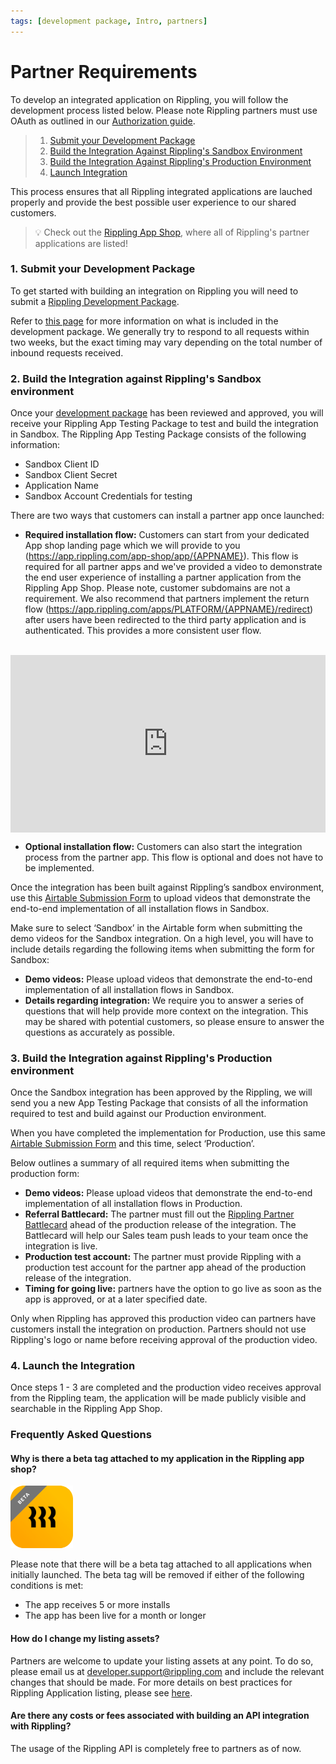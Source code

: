 ```yaml
---
tags: [development package, Intro, partners]
---
```


# Partner Requirements


To develop an integrated application on Rippling, you will follow the development process listed below. Please note Rippling partners must use OAuth as outlined in our [Authorization guide](https://developer.rippling.com/docs/rippling-api/docs/Getting-Started/f-Authorization.md).


<!-- theme: success -->

> 1. [Submit your Development Package](https://developer.rippling.com/docs/rippling-api/docs/Getting-Started/c-Partners.md#1-submit-your-development-package)
> 2. [Build the Integration Against Rippling's Sandbox Environment](https://developer.rippling.com/docs/rippling-api/docs/Getting-Started/c-Partners.md#2-build-the-integration-against-ripplings-sandbox-environment)
> 3. [Build the Integration Against Rippling's Production Environment](https://developer.rippling.com/docs/rippling-api/docs/Getting-Started/c-Partners.md#3-build-the-integration-against-ripplings-production-environment)
> 4. [Launch Integration](https://developer.rippling.com/docs/rippling-api/docs/Getting-Started/c-Partners.md#4-launch-the-integration)

This process ensures that all Rippling integrated applications are lauched properly and provide the best possible user experience to our shared customers.

<!-- theme: success -->

> 💡 Check out the [Rippling App Shop](https://rippling.com/app-shop), where all of Rippling's partner applications are listed!


### 1. Submit your Development Package

To get started with building an integration on Rippling you will need to submit a [Rippling Development Package](https://developer.rippling.com/docs/rippling-api/docs/Submit/development-package.md).

Refer to [this page](https://developer.rippling.com/docs/rippling-api/docs/Submit/development-package.md) for more information on what is included in the development package. We generally try to respond to all requests within two weeks, but the exact timing may vary depending on the total number of inbound requests received.


### 2. Build the Integration against Rippling's Sandbox environment

Once your [development package](https://developer.rippling.com/docs/rippling-api/docs/Submit/development-package.md) has been reviewed and approved, you will receive your Rippling App Testing Package to test and build the integration in Sandbox. The Rippling App Testing Package consists of the following information:

- Sandbox Client ID
- Sandbox Client Secret
- Application Name
- Sandbox Account Credentials for testing

There are two ways that customers can install a partner app once launched:

- **Required installation flow:**
Customers can start from your dedicated App shop landing page which we will provide to you (https://app.rippling.com/app-shop/app/{APPNAME}). This flow is required for all partner apps and we've provided a video to demonstrate the end user experience of installing a partner application from the Rippling App Shop. Please note, customer subdomains are not a requirement. We also recommend that partners implement the return flow (https://app.rippling.com/apps/PLATFORM/{APPNAME}/redirect) after users have been redirected to the third party application and is authenticated. This provides a more consistent user flow.
<br />

<div style="position: relative; padding-bottom: 56.25%; height: 0;"><iframe src="https://www.loom.com/embed/734f18e6225c46229cb74d4cacfcad45" frameborder="0" webkitallowfullscreen mozallowfullscreen allowfullscreen style="position: absolute; top: 0; left: 0; width: 100%; height: 100%;"></iframe></div>

- **Optional installation flow:** Customers can also start the integration process from the partner app. This flow is optional and does not have to be implemented.


Once the integration has been built against Rippling’s sandbox environment, use this [Airtable Submission Form](https://airtable.com/shrQa3q3bkeuK6lTQ) to upload videos that demonstrate the end-to-end implementation of all installation flows in Sandbox.

Make sure to select ‘Sandbox’ in the Airtable form when submitting the demo videos for the Sandbox integration. On a high level, you will have to include details regarding the following items when submitting the form for Sandbox:
- **Demo videos:** Please upload videos that demonstrate the end-to-end implementation of all installation flows in Sandbox.
- **Details regarding integration:** We require you to answer a series of questions that will help provide more context on the integration. This may be shared with potential customers, so please ensure to answer the questions as accurately as possible.


### 3. Build the Integration against Rippling's Production environment

Once the Sandbox integration has been approved by the Rippling, we will send you a new App Testing Package that consists of all the information required to test and build against our Production environment.

When you have completed the implementation for Production, use this same [Airtable Submission Form](https://airtable.com/shrQa3q3bkeuK6lTQ) and this time, select ‘Production’.

Below outlines a summary of all required items when submitting the production form:
- **Demo videos:** Please upload videos that demonstrate the end-to-end implementation of all installation flows in Production.
- **Referral Battlecard:** The partner must fill out the [Rippling Partner Battlecard](https://airtable.com/shr4YXl8kPCS1PDgg) ahead of the production release of the integration. The Battlecard will help our Sales team push leads to your team once the integration is live.
- **Production test account:** The partner must provide Rippling with a production test account for the partner app ahead of the production release of the integration.
- **Timing for going live:** partners have the option to go live as soon as the app is approved, or at a later specified date.

Only when Rippling has approved this production video can partners have customers install the integration on production. Partners should not use Rippling's logo or name before receiving approval of the production video.


### 4. Launch the Integration

Once steps 1 - 3 are completed and the production video receives approval from the Rippling team, the application will be made publicly visible and searchable in the Rippling App Shop.


### Frequently Asked Questions

#### Why is there a beta tag attached to my application in the Rippling app shop?

![APIKey](../../assets/images/Beta_Tag.png)

Please note that there will be a beta tag attached to all applications when initially launched. The beta tag will be removed if either of the following conditions is met:
- The app receives 5 or more installs
- The app has been live for a month or longer

#### How do I change my listing assets?
Partners are welcome to update your listing assets at any point. To do so, please email us at developer.support@rippling.com and include the relevant changes that should be made. For more details on best practices for Rippling Application listing, please see [here](https://go.rippling.com/rs/345-FHM-674/images/Rippling_Partner_App_Listing.pdf).

#### Are there any costs or fees associated with building an API integration with Rippling?
The usage of the Rippling API is completely free to partners as of now.
